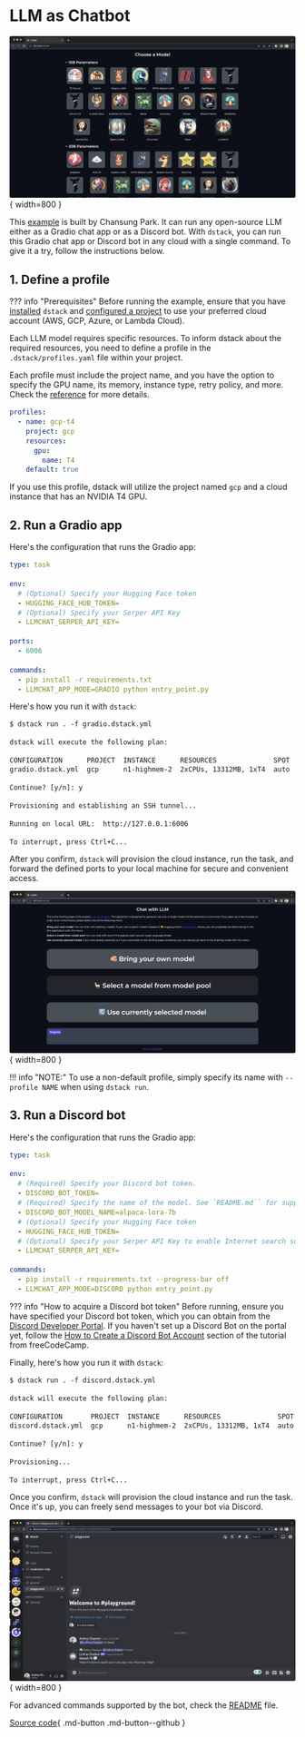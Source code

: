 # LLM as Chatbot

![dstack-hub-create-azure-project.png](../assets/images/dstack-llmchat-gallery.png){ width=800 }

This [example](https://github.com/deep-diver/LLM-As-Chatbot) is built by Chansung Park. It can run any open-source LLM either as a Gradio chat app or as a Discord bot.
With `dstack`, you can run this Gradio chat app or Discord bot in any cloud with a single command.
To give it a try, follow the instructions below.

## 1. Define a profile

??? info "Prerequisites"
    Before running the example, ensure that you have [installed](../docs/installation/pip.md) `dstack` and [configured a project](../docs/guides/projects.md) 
    to use your preferred cloud account (AWS, GCP, Azure, or Lambda Cloud).

Each LLM model requires specific resources. To inform dstack about the required resources, you need to define a profile
in the `.dstack/profiles.yaml` file within your project.

Each profile must include the project name, and you have the option to specify the GPU name, its memory, instance type,
retry policy, and more. Check the [reference](../docs/reference/profiles.yml.md) for more details.

<div editor-title=".dstack/profiles.yml"> 

```yaml
profiles:
  - name: gcp-t4
    project: gcp
    resources:
      gpu:
        name: T4
    default: true
```

</div>

If you use this profile, dstack will utilize the project named `gcp` and a cloud instance that has an NVIDIA T4 GPU.

## 2. Run a Gradio app

Here's the configuration that runs the Gradio app:

<div editor-title="gradio.dstack.yml"> 

```yaml
type: task

env:
  # (Optional) Specify your Hugging Face token
  - HUGGING_FACE_HUB_TOKEN=
  # (Optional) Specify your Serper API Key
  - LLMCHAT_SERPER_API_KEY=

ports:
  - 6006

commands:
  - pip install -r requirements.txt
  - LLMCHAT_APP_MODE=GRADIO python entry_point.py
```

</div>

Here's how you run it with `dstack`:

<div class="termy">

```shell
$ dstack run . -f gradio.dstack.yml

dstack will execute the following plan:

CONFIGURATION      PROJECT  INSTANCE      RESOURCES              SPOT
gradio.dstack.yml  gcp      n1-highmem-2  2xCPUs, 13312MB, 1xT4  auto

Continue? [y/n]: y

Provisioning and establishing an SSH tunnel...

Running on local URL:  http://127.0.0.1:6006

To interrupt, press Ctrl+C...
```

</div>

After you confirm, `dstack` will provision the cloud instance, run the task, and forward the defined ports to your local
machine for secure and convenient access.

![dstack-hub-create-azure-project.png](../assets/images/dstack-llmchat-welcome.png){ width=800 }

!!! info "NOTE:"
    To use a non-default profile, simply specify its name with `--profile NAME` when using `dstack run`.

## 3. Run a Discord bot

Here's the configuration that runs the Gradio app:

<div editor-title="discord.dstack.yml"> 

```yaml
type: task

env:
  # (Required) Specify your Discord bot token.
  - DISCORD_BOT_TOKEN=
  # (Required) Specify the name of the model. See `README.md`` for supported models.
  - DISCORD_BOT_MODEL_NAME=alpaca-lora-7b
  # (Optional) Specify your Hugging Face token
  - HUGGING_FACE_HUB_TOKEN=
  # (Optional) Specify your Serper API Key to enable Internet search support.
  - LLMCHAT_SERPER_API_KEY=

commands:
  - pip install -r requirements.txt --progress-bar off
  - LLMCHAT_APP_MODE=DISCORD python entry_point.py
```

</div>

??? info "How to acquire a Discord bot token"
    Before running, ensure you have specified your Discord bot token, which you can obtain from the [Discord Developer
    Portal](https://discord.com/developers/docs/intro). If you haven't set up a Discord Bot on the portal yet, 
    follow the [How to Create a Discord Bot Account](https://www.freecodecamp.org/news/create-a-discord-bot-with-python/) 
    section of the tutorial from freeCodeCamp.

  

Finally, here's how you run it with `dstack`:

<div class="termy">

```shell
$ dstack run . -f discord.dstack.yml

dstack will execute the following plan:

CONFIGURATION       PROJECT  INSTANCE      RESOURCES              SPOT
discord.dstack.yml  gcp      n1-highmem-2  2xCPUs, 13312MB, 1xT4  auto

Continue? [y/n]: y

Provisioning...

To interrupt, press Ctrl+C...
```

</div>

Once you confirm, `dstack` will provision the cloud instance and run the task. Once it's up, you can freely send messages
to your bot via Discord.

![dstack-hub-create-azure-project.png](../assets/images/dstack-llmchat-discord-chat.png){ width=800 }

For advanced commands supported by the bot, check the [README](https://github.com/deep-diver/LLM-As-Chatbot#discord-bot) file.

[Source code](https://github.com/deep-diver/LLM-As-Chatbot){ .md-button .md-button--github }
    